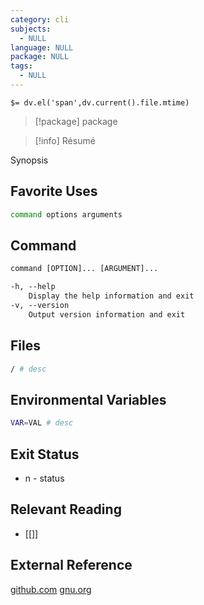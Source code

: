 ```yaml
---
category: cli
subjects:
  - NULL
language: NULL
package: NULL
tags:
  - NULL
---
```


`$= dv.el('span',dv.current().file.mtime)`
> [!package] package

> [!info] Résumé

Synopsis

## Favorite Uses
```sh
command options arguments
```

## Command
```txt
command [OPTION]... [ARGUMENT]...

-h, --help
	Display the help information and exit
-v, --version
	Output version information and exit
```

## Files
```bash
/ # desc
```

## Environmental Variables
```bash
VAR=VAL # desc
```


## Exit Status
- n - status

## Relevant Reading
- [[]]

## External Reference
[github.com](github)
[](site)
[](man)
[gnu.org](GNU)
